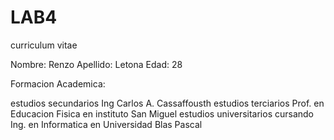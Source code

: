 # LAB4
 
curriculum vitae 


Nombre: Renzo 
Apellido: Letona
Edad: 28

Formacion Academica: 

estudios secundarios         Ing Carlos A. Cassaffousth
estudios terciarios          Prof. en Educacion Fisica en instituto San Miguel
estudios universitarios      cursando Ing. en Informatica en Universidad Blas Pascal
